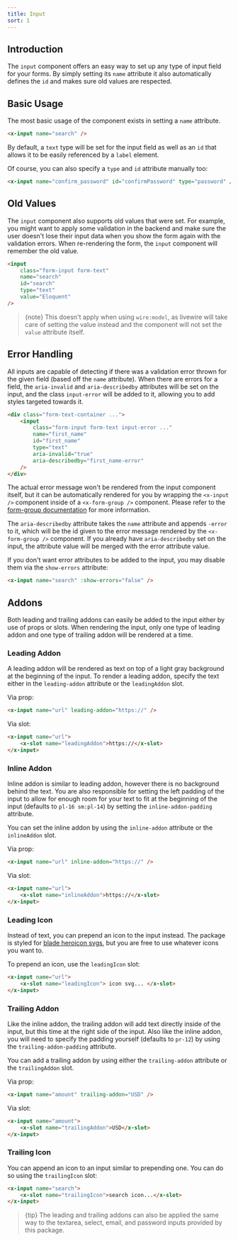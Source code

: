 ```yaml
---
title: Input
sort: 1
---
```


## Introduction

The `input` component offers an easy way to set up any type of input field for your forms.
By simply setting its `name` attribute it also automatically defines the `id` and makes sure
old values are respected.

## Basic Usage

The most basic usage of the component exists in setting a `name` attribute.

```html
<x-input name="search" />
```

By default, a `text` type will be set for the input field as well as an `id` that allows
it to be easily referenced by a `label` element.

Of course, you can also specify a `type` and `id` attribute manually too:

```html
<x-input name="confirm_password" id="confirmPassword" type="password" />
```

## Old Values

The `input` component also supports old values that were set. For example, you
might want to apply some validation in the backend and make sure the user doesn't
lose their input data when you show the form again with the validation errors.
When re-rendering the form, the `input` component will remember the old value.

```html
<input
    class="form-input form-text"
    name="search"
    id="search"
    type="text"
    value="Eloquent"
/>
```

> {note} This doesn't apply when using `wire:model`, as livewire will take care of setting the value instead
> and the component will not set the `value` attribute itself.

## Error Handling

All inputs are capable of detecting if there was a validation error thrown for the given field (based off the `name` attribute).
When there are errors for a field, the `aria-invalid` and `aria-describedby` attributes will be set on the input, and the class
`input-error` will be added to it, allowing you to add styles targeted towards it.

```html
<div class="form-text-container ...">
    <input
        class="form-input form-text input-error ..."
        name="first_name"
        id="first_name"
        type="text"
        aria-invalid="true"
        aria-describedby="first_name-error"
    />
</div>
```

The actual error message won't be rendered from the input component itself, but it can be automatically rendered for you
by wrapping the `<x-input />` component inside of a `<x-form-group />` component. Please refer to the [form-group documentation](/docs/laravel-form-components/{version}/form/form-group#error-handling) for more information.

The `aria-describedby` attribute takes the `name` attribute and appends `-error` to it, which will be the id given to the error message rendered by the `<x-form-group />` component. If you already have `aria-describedby` set on the input, the attribute
value will be merged with the error attribute value.

If you don't want error attributes to be added to the input, you may disable them via the `show-errors` attribute:

```html
<x-input name="search" :show-errors="false" />
```

## Addons

Both leading and trailing addons can easily be added to the input either by use of props or slots. When rendering the input,
only one type of leading addon and one type of trailing addon will be rendered at a time.

### Leading Addon

A leading addon will be rendered as text on top of a light gray background at the beginning of the input. To render a leading
addon, specify the text either in the `leading-addon` attribute or the `leadingAddon` slot.

Via prop:

```html
<x-input name="url" leading-addon="https://" />
```

Via slot:

```html
<x-input name="url">
    <x-slot name="leadingAddon">https://</x-slot>
</x-input>
```

### Inline Addon

Inline addon is similar to leading addon, however there is no background behind the text. You are also responsible
for setting the left padding of the input to allow for enough room for your text to fit at the beginning of the
input (defaults to `pl-16 sm:pl-14`) by setting the `inline-addon-padding` attribute.

You can set the inline addon by using the `inline-addon` attribute or the `inlineAddon` slot.

Via prop:

```html
<x-input name="url" inline-addon="https://" />
```

Via slot:

```html
<x-input name="url">
    <x-slot name="inlineAddon">https://</x-slot>
</x-input>
```

### Leading Icon

Instead of text, you can prepend an icon to the input instead. The package is styled for
[blade heroicon svgs](https://github.com/blade-ui-kit/blade-heroicons), but you are free
to use whatever icons you want to.

To prepend an icon, use the `leadingIcon` slot:

```html
<x-input name="url">
    <x-slot name="leadingIcon"> icon svg... </x-slot>
</x-input>
```

### Trailing Addon

Like the inline addon, the trailing addon will add text directly inside of the input, but this time at the right
side of the input. Also like the inline addon, you will need to specify the padding yourself (defaults to `pr-12`)
by using the `trailing-addon-padding` attribute.

You can add a trailing addon by using either the `trailing-addon` attribute or the `trailingAddon` slot.

Via prop:

```html
<x-input name="amount" trailing-addon="USD" />
```

Via slot:

```html
<x-input name="amount">
    <x-slot name="trailingAddon">USD</x-slot>
</x-input>
```

### Trailing Icon

You can append an icon to an input similar to prepending one. You can do so using the `trailingIcon` slot:

```html
<x-input name="search">
    <x-slot name="trailingIcon">search icon...</x-slot>
</x-input>
```

> {tip} The leading and trailing addons can also be applied the same way to the textarea, select, email, and password
> inputs provided by this package.
